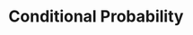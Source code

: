 ---
title: "Conditional Probability"

categories: ['']

tags: ['Conditional', 'Probability']

arabic: ['الاحتمال الشرطي']

publishers: ['معجم مصطلحات التعلم الآلي والتعلم العميق وعلم البيانات']

types: "word"

slug: ""
---